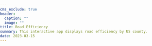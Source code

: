 ```yaml
---
cms_exclude: true
header:
  caption: ""
  image: ""
title: Road Efficiency
summary: This interactive app displays road efficiency by US county.
date: 2023-03-15
---
```

<!DOCTYPE html>
<html>
    <head>
        <meta charset="utf-8">
        <title>Add a polygon to a map using a GeoJSON source</title>
        <meta name="viewport" content="initial-scale=1,maximum-scale=1,user-scalable=no">
        <link href="https://api.mapbox.com/mapbox-gl-js/v2.13.0/mapbox-gl.css" rel="stylesheet">
        <script src='https://api.tiles.mapbox.com/mapbox.js/plugins/turf/v3.0.11/turf.min.js'></script>
        <script src="https://api.mapbox.com/mapbox-gl-js/v2.13.0/mapbox-gl.js"></script>
        <style>
            body { margin: 0; padding: 0; }
            #map { position: absolute; top: 0; bottom: 0; width: 100%; }
            .map-overlay {
                position: absolute;
                font-family: sans-serif;
                margin-top: 5px;
                margin-left: 5px;
                padding: 5px;
                width: 30%;
                box-shadow: 2px 2px 10px black;
                font-size: 18px;
                line-height: 2;
                color: #222;
                background-color: #ffffffd9;
                border-radius: 3px;
            }

            #legend {
                font-size: 12px;
                padding: 10px;
                line-height: 18px;
                width: 90%;
            }

            .legend-key {
                display: flex;
                float: left;
                width: 10px;
                height: 10px;
                margin-right: 0px;
                width: 20%;
            }

            .key-label {
                display: flex;
                float: left;
                width: 10px;
                height: 10px;
                margin-right: 0px;
                margin-bottom: 10px;
                width: 20%;
            }

            .explainer {
                line-height: 1.25;
                font-size: 14px;
                padding-top: 10px;
                padding-bottom: 10px;
            }

            /* #legend:hover .legend-row{
                opacity: .25;
                cursor: pointer;
            }

            #legend .legend-row:hover {
                opacity: 1;
            } */

        </style>
    </head>
<body>
    <div id="map"></div>
    <div class='map-overlay'>
        <div>
            <strong>Place: </strong><span id='place'></span>
        </div>
        <div>
            <strong>Road Effciency: </strong><span id='eff'></span>
        </div>
        <div class="explainer">
            Road efficiency here is defined as the quotient of the straight-line distance
            between the start and end points of the road divided by the actual length of the road. A
            perfectly straight road would have an efficiency of 100%.
        </div>
        <div id="legend"></div>
    </div>
        <script>
            // Target the span elements used in the sidebar
            const placeDisplay = document.getElementById('place');
            const effDisplay = document.getElementById('eff');

            const bounds = [
                [-124.848974, 24.396308],
                [-66.885444, 49.384358] 
            ];
            mapboxgl.accessToken = 'pk.eyJ1IjoibXJwZWNuZXJzIiwiYSI6ImNsZjF0bHdvNTBidnkzeWxoYnB4bzU5cDAifQ.bfPhvoBQ-IFSM_l9px9eFg';
            const map = new mapboxgl.Map({
                container: 'map', // container ID
                // Choose from Mapbox's core styles, or make your own style with Mapbox Studio
                style: 'mapbox://styles/mrpecners/clf9saura001e01mkdujm3h0v', // style URL
                center: [-95.85597, 39.65967],
                maxBounds: bounds,
                zoom: 3 // starting zoom
            });
            let hoveredStateId = null;

            map.on('load', () => {
                // Add a data source containing GeoJSON data.
                map.addSource('counties', {
                type: 'geojson',
                data: './data.geojson'
                });

                map.addSource('centers', {
                    type: 'geojson',
                    data: './centers.geojson'
                });
            
                // Add a new layer to visualize the polygon.
                map.addLayer({
                    'id': 'county-fills', // name for this fill layer
                    'type': 'fill',
                    'source': 'counties', // reference the data source
                    'layout': {},
                    'paint': {
                        'fill-color': [
                            'interpolate',
                            ['linear'],
                            ['get', 'te'],
                            0,
                            '#341648',
                            0.5799417,
                            '#62205f',
                            0.9069606,
                            '#bb292c',
                            0.9402731,
                            '#ef8737',
                            0.9710547,
                            '#ffd353'
                            ]
                    }
                });

                map.addLayer({
                    'id': 'county-outline',
                    'type': 'line',
                    'source': 'counties',
                    'layout': {},
                    'paint': {
                        'line-color': [ // link fill-opacity to feature-state
                            'case',
                            ['boolean', ['feature-state', 'hover'], false],
                            "#000",
                            "#fff"
                        ],
                        'line-width': [
                            'case',
                            ['boolean', ['feature-state', 'hover'], false],
                            2,
                            0
                        ]
                    }
                });
                
                map.setPaintProperty('county-fills', 'fill-opacity', [
                    'interpolate',
                    // Set the exponential rate of change to 0.5
                    ['exponential', 0.5],
                    ['zoom'],
                    // When zoom is 5, buildings will be 90% opaque.
                    5,
                    0.9,
                    // When zoom is 20 or higher, buildings will be 10% opaque.
                    20,
                    .1
                ]);

                map.addLayer({
                    'id': 'county-center',
                    'type': 'circle',
                    'source': 'centers',
                    'layout': {},
                    'paint': {
                        'circle-radius': 0
                    }
                });

                map.on('mousemove', 'county-fills', (e) => {
                    map.getCanvas().style.cursor = 'pointer';


                    if (e.features.length > 0) {
                        placeDisplay.textContent = e.features[0].properties.NAME + ', ' + e.features[0].properties.state;
                        effDisplay.textContent =  Math.floor(Math.round(e.features[0].properties.te * 100000) / 100)/10 + "%";
                        if (hoveredStateId !== null) {
                            map.setFeatureState(
                                { source: 'counties', id: hoveredStateId },
                                { hover: false }
                                );
                            }
                        hoveredStateId = e.features[0].id;
                        map.setFeatureState(
                            { source: 'counties', id: hoveredStateId },
                            { hover: true }
                            );

                    }
                });
        
        // When the mouse leaves the state-fill layer, update the feature state of the
        // previously hovered feature.
                map.on('mouseleave', 'county-fills', () => {
                    map.getCanvas().style.cursor = '';

                    countyDisplay.textContent = '';
                    stateDisplay.textContent =  '';
                    effDisplay.textContent =  '';

                    if (hoveredStateId !== null) {
                        map.setFeatureState(
                            { source: 'counties', id: hoveredStateId },
                            { hover: false }
                        );
                    }
                    hoveredStateId = null;
                });

                map.on('click', 'county-fills', (e) => {
                    map.flyTo({
                        center: [e.features[0].properties.X, e.features[0].properties.Y], 
                        zoom: 10
                    })
                });

                // create legend
                // define layer names
                const layers = [
                "Curviest",
                "",
                "",
                "",
                "Straightest"
                ];
                const colors = [
                            '#341648',
                            '#62205f',
                            '#bb292c',
                            '#ef8737',
                            '#ffd353'
                ];
                const legend = document.getElementById('legend');

                layers.forEach((layer, i) => {
                    const color = colors[i];
                    const item = document.createElement('div');
                    const key = document.createElement('span');
                    key.className = 'legend-key';
                    key.style.backgroundColor = color;
                    item.className = 'legend-row';

                    item.appendChild(key);
                    legend.appendChild(item);

                });

                layers.forEach((layer) => {
                    const item = document.createElement('div');
                    const value = document.createElement('span');
                    item.className = 'key-label';
                    value.innerHTML = `${layer}`;

                    item.appendChild(value)
                    legend.appendChild(item);
                });

            });
            
        </script>

    </body>
</html>
